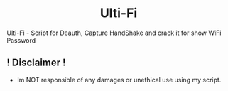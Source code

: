 # <center>Ulti-Fi</center>
Ulti-Fi - Script for Deauth, Capture HandShake and crack it for show WiFi Password

## ! Disclaimer !
- Im NOT responsible of any damages or unethical use using my script.

